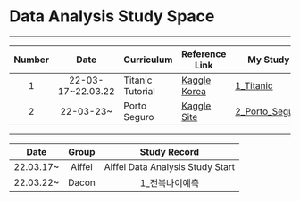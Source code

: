 # Data Analysis Study Space
---

|Number|Date|Curriculum|Reference Link|My Study|
|:---:|:---:|---|---|---|
|1|22-03-17~22.03.22|Titanic Tutorial|[Kaggle Korea](https://kaggle-kr.tistory.com/17)|[1_Titanic](https://github.com/youngchurl/Data-Analysis-Study/tree/main/1_Titanic)
|2|22-03-23~|Porto Seguro|[Kaggle Site](https://www.kaggle.com/code/gpreda/porto-seguro-exploratory-analysis-and-prediction/notebook)|[2_Porto_Seguro]()|

---

|Date|Group|Study Record|
|:---:|:---:|:---:|
|22.03.17~|Aiffel|Aiffel Data Analysis Study Start|
|22.03.22~|Dacon|1_전복나이예측|
